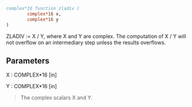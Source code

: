```fortran
complex*16 function zladiv (
		complex*16 x,
		complex*16 y
)
```

ZLADIV := X / Y, where X and Y are complex.  The computation of X / Y
will not overflow on an intermediary step unless the results
overflows.

## Parameters
X : COMPLEX*16 [in]

Y : COMPLEX*16 [in]
> The complex scalars X and Y.

